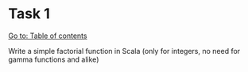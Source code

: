 # Task 1

[Go to: Table of contents](#table-of-contents)

Write a simple factorial function in Scala (only for integers, no need for gamma functions and alike)
